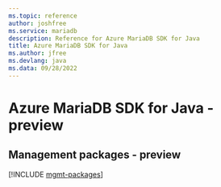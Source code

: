 ```yaml
---
ms.topic: reference
author: joshfree
ms.service: mariadb
description: Reference for Azure MariaDB SDK for Java
title: Azure MariaDB SDK for Java
ms.author: jfree
ms.devlang: java
ms.data: 09/28/2022
---
```

# Azure MariaDB SDK for Java - preview

## Management packages - preview
[!INCLUDE [mgmt-packages](mariadb-mgmt-index.md)]